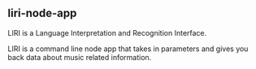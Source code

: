 ## liri-node-app

 LIRI is a Language Interpretation and Recognition Interface. 
 

 LIRI is a command line node app that takes in parameters and gives you back data about music related information.

